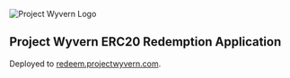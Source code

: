 ![Project Wyvern Logo](https://media.githubusercontent.com/media/ProjectWyvern/wyvern-branding/master/logo/logo-square-red-transparent-200x200.png?raw=true "Project Wyvern Logo")

## Project Wyvern ERC20 Redemption Application

Deployed to [redeem.projectwyvern.com](https://redeem.projectwyvern.com).
